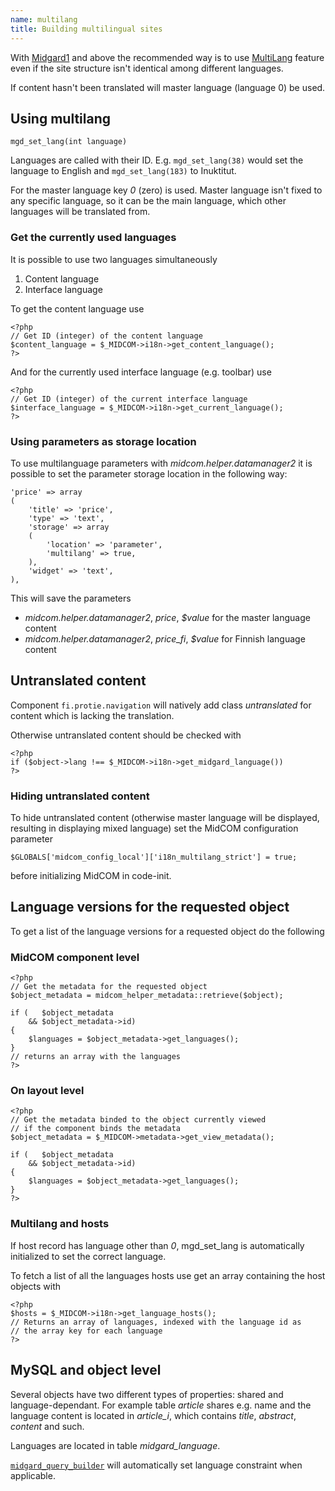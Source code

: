 ```yaml
---
name: multilang
title: Building multilingual sites
---
```

With [Midgard1](/midgard1/) and above the recommended way is to use [MultiLang](multilanguage) feature even if the site structure isn't identical among different languages.

If content hasn't been translated will master language (language 0) be used.

Using multilang
---------------

`mgd_set_lang(int language)`

Languages are called with their ID. E.g. `mgd_set_lang(38)` would set the language to English and `mgd_set_lang(183)` to Inuktitut.

For the master language key _0_ (zero) is used. Master language isn't fixed to any specific language, so it can be the main language, which other languages will be translated from.

### Get the currently used languages

It is possible to use two languages simultaneously

1. Content language
2. Interface language

To get the content language use

    <?php
    // Get ID (integer) of the content language
    $content_language = $_MIDCOM->i18n->get_content_language();
    ?>

And for the currently used interface language (e.g. toolbar) use

    <?php
    // Get ID (integer) of the current interface language
    $interface_language = $_MIDCOM->i18n->get_current_language();
    ?>

### Using parameters as storage location

To use multilanguage parameters with _midcom.helper.datamanager2_ it is possible to set the parameter storage location in the following way:

    'price' => array
    (
        'title' => 'price',
        'type' => 'text',
        'storage' => array
        (
            'location' => 'parameter',
            'multilang' => true,
        ),
        'widget' => 'text',
    ),
    
This will save the parameters

* _midcom.helper.datamanager2_, _price_, _$value_ for the master language 
  content
* _midcom.helper.datamanager2_, _price_fi_, _$value_ for Finnish language 
  content


Untranslated content
--------------------

Component `fi.protie.navigation` will natively add class _untranslated_ for content which is lacking the translation.

Otherwise untranslated content should be checked with

    <?php
    if ($object->lang !== $_MIDCOM->i18n->get_midgard_language())
    ?>
    
### Hiding untranslated content

To hide untranslated content (otherwise master language will be displayed, resulting in displaying mixed language) set the MidCOM configuration parameter

    $GLOBALS['midcom_config_local']['i18n_multilang_strict'] = true;

before initializing MidCOM in code-init.


Language versions for the requested object
------------------------------------------

To get a list of the language versions for a requested object do the following

### MidCOM component level

    <?php
    // Get the metadata for the requested object
    $object_metadata = midcom_helper_metadata::retrieve($object);
    
    if (   $object_metadata
        && $object_metadata->id)
    {
        $languages = $object_metadata->get_languages();
    }
    // returns an array with the languages
    ?>

### On layout level

    <?php
    // Get the metadata binded to the object currently viewed
    // if the component binds the metadata
    $object_metadata = $_MIDCOM->metadata->get_view_metadata();
    
    if (   $object_metadata
        && $object_metadata->id)
    {
        $languages = $object_metadata->get_languages();
    }
    ?>

### Multilang and hosts

If host record has language other than _0_, mgd_set_lang is automatically initialized to set the correct language.

To fetch a list of all the languages hosts use get an array containing the host objects with

    <?php
    $hosts = $_MIDCOM->i18n->get_language_hosts();
    // Returns an array of languages, indexed with the language id as
    // the array key for each language
    ?>

MySQL and object level
----------------------

Several objects have two different types of properties: shared and language-dependant. For example table _article_ shares e.g. name and the language content is located in _article\_i_, which contains _title_, _abstract_, _content_ and such.

Languages are located in table _midgard\_language_.

[`midgard_query_builder`](/midgard1/#qb) will automatically set language constraint when applicable.
